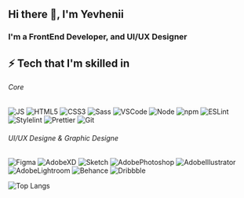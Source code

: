 ## Hi there 👋, I'm Yevhenii

### I'm a FrontEnd Developer, and UI/UX Designer

## ⚡ Tech that I'm skilled in

###### Core

![JS](https://img.shields.io/badge/-JavaScript_-f5da55?style=flat&logo=javascript&logoColor=black) ![HTML5](https://img.shields.io/badge/-HTML5-E34F26?style=flat&logo=html5&logoColor=white) ![CSS3](https://img.shields.io/badge/-CSS3-1572B6?style=flat&logo=css3) ![Sass](https://img.shields.io/badge/-Sass-bf4080?style=flat&logo=sass&logoColor=white) ![VSCode](https://img.shields.io/badge/-VSCode-white?style=flat&logo=visualstudiocode&logoColor=1572B6) ![Node](https://img.shields.io/badge/-Node-white?style=flat&logo=nodedotjs) ![npm](https://img.shields.io/badge/-npm-white?style=flat&logo=npm) ![ESLint](https://img.shields.io/badge/-ESLint-white?style=flat&logo=eslint&logoColor=4B32C3) ![Stylelint](https://img.shields.io/badge/-Stylelint-white?style=flat&logo=stylelint&logoColor=black) ![Prettier](https://img.shields.io/badge/-Prettier-black?style=flat&logo=prettier) ![Git](https://img.shields.io/badge/-Git-white?style=flat&logo=git)

###### UI/UX Designe & Graphic Designe

![Figma](https://img.shields.io/badge/-Figma-black?style=flat&logo=figma) ![AdobeXD](https://img.shields.io/badge/Adobe%20XD-470137?style=flat&logo=Adobe%20XD&logoColor=#FF61F6) ![Sketch](https://img.shields.io/badge/Sketch-FFB387?style=flat&logo=sketch&logoColor=black) ![AdobePhotoshop](https://img.shields.io/badge/Adobe%20Photoshop-31A8FF?style=flat&logo=Adobe%20Photoshop&logoColor=black) ![AdobeIllustrator](https://img.shields.io/badge/Adobe%20Illustrator-FF9A00?style=flat&logo=adobe%20illustrator&logoColor=white) ![AdobeLightroom](https://img.shields.io/badge/Adobe%20Lightroom-31A8FF?style=flat&logo=Adobe%20Lightroom&logoColor=white) ![Behance](https://img.shields.io/badge/Behance-0054F7?style=flat&logo=behance&logoColor=white) ![Dribbble](https://img.shields.io/badge/Dribbble-EA4C89?style=flat&logo=dribbble&logoColor=white)

![Top Langs](https://github-readme-stats.vercel.app/api/top-langs/?username=TRETYAKweb&layout=compact)

<!--
**TRETYAKweb/TRETYAKweb** is a ✨ _special_ ✨ repository because its `README.md` (this file) appears on your GitHub profile.

Here are some ideas to get you started:

- 🔭 I’m currently working on ...
- 🌱 I’m currently learning ...
- 👯 I’m looking to collaborate on ...
- 🤔 I’m looking for help with ...
- 💬 Ask me about ...
- 📫 How to reach me: ...
- 😄 Pronouns: ...
- ⚡ Fun fact: ...
-->
